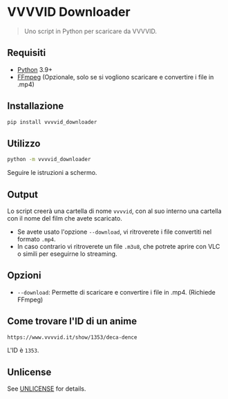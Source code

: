 # VVVVID Downloader

> Uno script in Python per scaricare da VVVVID.

## Requisiti

- [Python](https://python.org) 3.9+
- [FFmpeg](https://ffmpeg.org/) (Opzionale, solo se si vogliono scaricare e convertire i file in .mp4)

## Installazione

```bash
pip install vvvvid_downloader
```

## Utilizzo

```bash
python -m vvvvid_downloader
```

Seguire le istruzioni a schermo.

## Output

Lo script creerà una cartella di nome `vvvvid`, con al suo interno una cartella con il nome del film che avete scaricato.

- Se avete usato l'opzione `--download`, vi ritroverete i file convertiti nel formato `.mp4`.
- In caso contrario vi ritroverete un file `.m3u8`, che potrete aprire con VLC o simili per eseguirne lo streaming.

## Opzioni

- `--download`: Permette di scaricare e convertire i file in .mp4. (Richiede FFmpeg)

## Come trovare l'ID di un anime

```bash
https://www.vvvvid.it/show/1353/deca-dence
```

L'ID è `1353`.

## Unlicense

See [UNLICENSE](UNLICENSE) for details.
